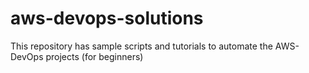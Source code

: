 # aws-devops-solutions
This repository has sample scripts and tutorials to automate the AWS-DevOps projects (for beginners) 
